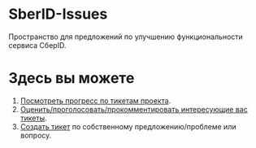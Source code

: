 # SberID-Issues
Пространство для предложений по улучшению функциональности сервиса СберID.


# Здесь вы можете

1. [Посмотреть прогресс по тикетам проекта](https://github.com/SberID/SberID-Issues/projects/1).
2. [Оценить/проголосовать/прокомментировать интересующие вас тикеты](https://github.com/SberID/SberID-Issues/issues).
3. [Создать тикет](https://github.com/SberID/SberID-Issues/issues/new) по собственному предложению/проблеме или вопросу.
